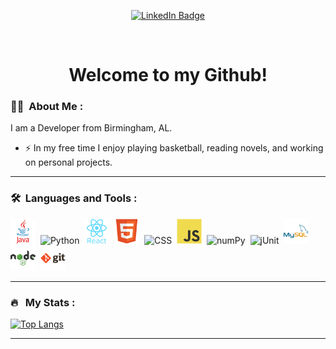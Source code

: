 <p align="center">
<a href="https://www.linkedin.com/in/johnd-welch/"><img src="https://img.shields.io/badge/LinkedIn-blue?style=for-the-badge&logo=linkedin&logoColor=white" alt="LinkedIn Badge"></a>
</p>
<p align="center">
</p>
<p align="center"><img src="https://komarev.com/ghpvc/?username=jdw004&style=flat-square&color=blue" alt=""></p>

<h1 align="center">Welcome to my Github! </h1>

### :man_technologist: &nbsp;About Me :

I am a Developer from Birmingham, AL.

- ⚡ In my free time I enjoy playing basketball, reading novels, and working on personal projects.

---

### 🛠 &nbsp;Languages and Tools :

<p>
<img src="https://github.com/devicons/devicon/blob/master/icons/java/java-original-wordmark.svg" title="Java" alt="Java" width="40" height="40"/>&nbsp;  
<img src="https://cdn.jsdelivr.net/gh/devicons/devicon@latest/icons/python/python-original.svg" title="Python" alt="Python" width="40" height="40"/>&nbsp;  
<img src="https://github.com/devicons/devicon/blob/master/icons/react/react-original-wordmark.svg" title="React" alt="React" width="40" height="40"/>&nbsp;
<img src="https://github.com/devicons/devicon/blob/master/icons/html5/html5-original.svg" title="HTML5" alt="HTML" width="40" height="40"/>&nbsp;  
<img src="https://cdn.jsdelivr.net/gh/devicons/devicon@latest/icons/css3/css3-original.svg"  title="CSS" alt="CSS" width="40" height="40"/>&nbsp;  
<img src="https://github.com/devicons/devicon/blob/master/icons/javascript/javascript-original.svg" title="JavaScript" alt="JavaScript" width="40" height="40"/>&nbsp;
  <img src="https://cdn.jsdelivr.net/gh/devicons/devicon@latest/icons/numpy/numpy-original-wordmark.svg" title="numPy" alt="numPy " width="40" height="40"/>&nbsp;   
<img src="https://cdn.jsdelivr.net/gh/devicons/devicon@latest/icons/junit/junit-plain.svg" title="jUnit" alt="jUnit " width="40" height="40"/>&nbsp;   
<img src="https://github.com/devicons/devicon/blob/master/icons/mysql/mysql-original-wordmark.svg" title="MySQL"  alt="MySQL" width="40" height="40"/>&nbsp;
<img src="https://github.com/devicons/devicon/blob/master/icons/nodejs/nodejs-original-wordmark.svg" title="NodeJS" alt="NodeJS" width="40" height="40"/>&nbsp;
<img src="https://github.com/devicons/devicon/blob/master/icons/git/git-original-wordmark.svg" title="Git" **alt="Git" width="40" height="40"/>&nbsp;
</p>

---

### 🔥 &nbsp; My Stats :

[![Top Langs](https://github-readme-stats.vercel.app/api/top-langs/?username=jdw004&layout=compact&theme=vision-friendly-dark)](https://github.com/anuraghazra/github-readme-stats)

---
